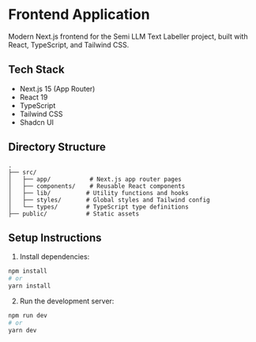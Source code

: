 # Frontend Application

Modern Next.js frontend for the Semi LLM Text Labeller project, built with React, TypeScript, and Tailwind CSS.

## Tech Stack

- Next.js 15 (App Router)
- React 19
- TypeScript
- Tailwind CSS
- Shadcn UI

## Directory Structure

```
.
├── src/
│   ├── app/           # Next.js app router pages
│   ├── components/    # Reusable React components
│   ├── lib/          # Utility functions and hooks
│   ├── styles/       # Global styles and Tailwind config
│   └── types/        # TypeScript type definitions
├── public/           # Static assets
```

## Setup Instructions

1. Install dependencies:
```bash
npm install
# or
yarn install
```

2. Run the development server:
```bash
npm run dev
# or
yarn dev
```